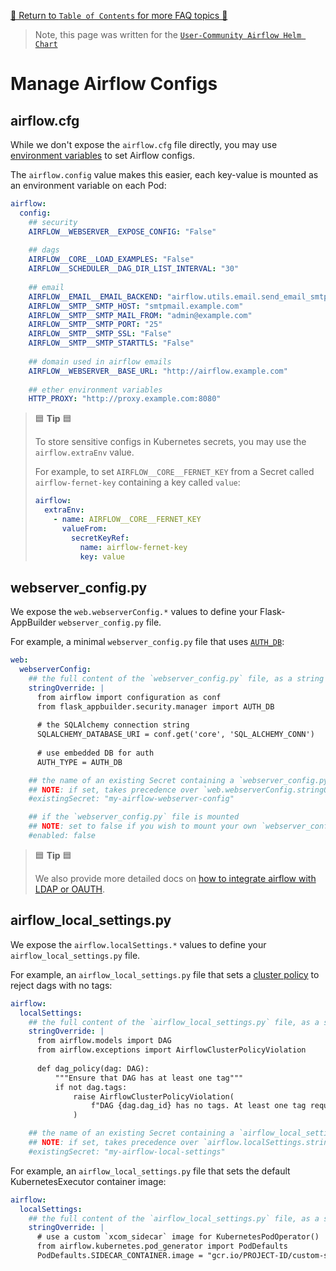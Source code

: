[🔗 Return to `Table of Contents` for more FAQ topics 🔗](https://github.com/airflow-helm/charts/tree/main/charts/airflow#frequently-asked-questions)

> Note, this page was written for the [`User-Community Airflow Helm Chart`](https://github.com/airflow-helm/charts/tree/main/charts/airflow)

# Manage Airflow Configs

## airflow.cfg

While we don't expose the `airflow.cfg` file directly, you may use [environment variables](https://airflow.apache.org/docs/stable/howto/set-config.html) to set Airflow configs.

The `airflow.config` value makes this easier, each key-value is mounted as an environment variable on each Pod:

```yaml
airflow:
  config:
    ## security
    AIRFLOW__WEBSERVER__EXPOSE_CONFIG: "False"
    
    ## dags
    AIRFLOW__CORE__LOAD_EXAMPLES: "False"
    AIRFLOW__SCHEDULER__DAG_DIR_LIST_INTERVAL: "30"
    
    ## email
    AIRFLOW__EMAIL__EMAIL_BACKEND: "airflow.utils.email.send_email_smtp"
    AIRFLOW__SMTP__SMTP_HOST: "smtpmail.example.com"
    AIRFLOW__SMTP__SMTP_MAIL_FROM: "admin@example.com"
    AIRFLOW__SMTP__SMTP_PORT: "25"
    AIRFLOW__SMTP__SMTP_SSL: "False"
    AIRFLOW__SMTP__SMTP_STARTTLS: "False"
    
    ## domain used in airflow emails
    AIRFLOW__WEBSERVER__BASE_URL: "http://airflow.example.com"
    
    ## ether environment variables
    HTTP_PROXY: "http://proxy.example.com:8080"
```

> 🟦 __Tip__ 🟦
>
> To store sensitive configs in Kubernetes secrets, you may use the `airflow.extraEnv` value.
> 
> For example, to set `AIRFLOW__CORE__FERNET_KEY` from a Secret called `airflow-fernet-key` containing a key called `value`:
>
> ```yaml
> airflow:
>   extraEnv:
>     - name: AIRFLOW__CORE__FERNET_KEY
>       valueFrom:
>         secretKeyRef:
>           name: airflow-fernet-key
>           key: value
> ```

## webserver_config.py

We expose the `web.webserverConfig.*` values to define your Flask-AppBuilder `webserver_config.py` file.

For example, a minimal `webserver_config.py` file that uses [`AUTH_DB`](https://flask-appbuilder.readthedocs.io/en/latest/security.html#authentication-database):

```yaml
web:
  webserverConfig:
    ## the full content of the `webserver_config.py` file, as a string
    stringOverride: |
      from airflow import configuration as conf
      from flask_appbuilder.security.manager import AUTH_DB
      
      # the SQLAlchemy connection string
      SQLALCHEMY_DATABASE_URI = conf.get('core', 'SQL_ALCHEMY_CONN')
      
      # use embedded DB for auth
      AUTH_TYPE = AUTH_DB

    ## the name of an existing Secret containing a `webserver_config.py` key
    ## NOTE: if set, takes precedence over `web.webserverConfig.stringOverride`
    #existingSecret: "my-airflow-webserver-config"

    ## if the `webserver_config.py` file is mounted
    ## NOTE: set to false if you wish to mount your own `webserver_config.py` file
    #enabled: false
```

> 🟦 __Tip__ 🟦
>
> We also provide more detailed docs on [how to integrate airflow with LDAP or OAUTH](../security/ldap-oauth.md).

## airflow_local_settings.py

We expose the `airflow.localSettings.*` values to define your `airflow_local_settings.py` file.

For example, an `airflow_local_settings.py` file that sets a [cluster policy](https://airflow.apache.org/docs/apache-airflow/stable/concepts/cluster-policies.html) to reject dags with no tags:

```yaml
airflow:
  localSettings:
    ## the full content of the `airflow_local_settings.py` file, as a string
    stringOverride: |
      from airflow.models import DAG
      from airflow.exceptions import AirflowClusterPolicyViolation
      
      def dag_policy(dag: DAG):
          """Ensure that DAG has at least one tag"""
          if not dag.tags:
              raise AirflowClusterPolicyViolation(
                  f"DAG {dag.dag_id} has no tags. At least one tag required. File path: {dag.fileloc}"
              )

    ## the name of an existing Secret containing a `airflow_local_settings.py` key
    ## NOTE: if set, takes precedence over `airflow.localSettings.stringOverride`
    #existingSecret: "my-airflow-local-settings"
```

For example, an `airflow_local_settings.py` file that sets the default KubernetesExecutor container image:

```yaml
airflow:
  localSettings:
    ## the full content of the `airflow_local_settings.py` file, as a string
    stringOverride: |
      # use a custom `xcom_sidecar` image for KubernetesPodOperator()
      from airflow.kubernetes.pod_generator import PodDefaults
      PodDefaults.SIDECAR_CONTAINER.image = "gcr.io/PROJECT-ID/custom-sidecar-image"
```